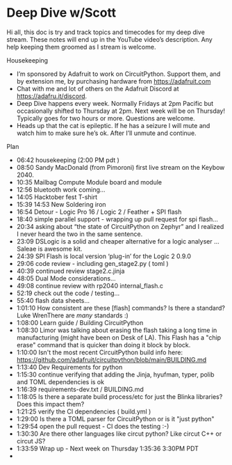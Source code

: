 # Deep Dive w/Scott


Hi all, this doc is try and track topics and timecodes for my deep dive stream. These notes will end up in the YouTube video’s description. Any help keeping them groomed as I stream is welcome.


Housekeeping
* I’m sponsored by Adafruit to work on CircuitPython. Support them, and by extension me, by purchasing hardware from https://adafruit.com
* Chat with me and lot of others on the Adafruit Discord at https://adafru.it/discord.
* Deep Dive happens every week. Normally Fridays at 2pm Pacific but occasionally shifted to Thursday at 2pm. Next week will be on Thursday! Typically goes for two hours or more. Questions are welcome.
* Heads up that the cat is epileptic. If he has a seizure I will mute and watch him to make sure he’s ok. After I’ll unmute and continue.


Plan


* 06:42 housekeeping  (2:00 PM pdt )
* 08:50 Sandy MacDonald (from Pimoroni) first live stream on the Keybow 2040.
* 10:35 Mailbag Compute Module board and module
* 12:56 bluetooth work coming…
* 14:05 Hacktober fest T-shirt
* 15:39 14:53 New Soldering iron
* 16:54 Detour - Logic Pro 16 / Logic 2 / Feather + SPI flash
* 18:40 simple parallel support - wrapping up pull request for spi flash…
* 20:34 asking about “the state of CircuitPython on Zephyr” and I realized I never heard the two in the same sentence.
* 23:09 ​DSLogic is a solid and cheaper alternative for a logic analyser … Saleae is awesome kit. 
* 24:39 SPI Flash is local version ‘plug-in’ for the Logic 2  0.9.0 
* 29:06 code review - including gen_stage2.py ( toml )
* 40:39 continued review stage2.c.jinja
* 48:05 Dual Mode considerations…
* 49:08 continue review with rp2040  internal_flash.c 
* 52:19 check out the code / testing…
* 55:40 flash data sheets…
* 1:01:10 How consistent are these [flash] commands? Is there a standard?
Luke Wren​There are *many* standards :)
* 1:08:00 Learn guide / Building CircuitPython 
* 1:08:30 Limor was talking about erasing the flash taking a long time in manufacturing (might have been on Desk of LA). This Flash has a "chip erase" command that is quicker than doing it block by block.
* 1:10:00 Isn't the most recent CircuitPython build info here: https://github.com/adafruit/circuitpython/blob/main/BUILDING.md
* 1:13:40 Dev Requirements for python
* 1:15:30 continue verifying that adding the Jinja, hyufman, typer, polib and TOML dependencies is ok
* 1:16:39 requirements-dev.txt  / BUILDING.md
* 1:18:05 Is there a separate build process/etc for just the Blinka libraries? Does this impact them?
* 1:21:25 verify the CI dependencies ( build.yml )
* 1:29:00 Is there a TOML parser for CircuitPython or is it "just python"
* 1:29:54 open the pull request - CI does the testing :-)
* 1:30:30 ​Are there other languages like circut python? Like circut C++ or circut JS?
* 1:33:59 Wrap up - Next week on Thursday
1:35:36 3:30PM PDT
*
